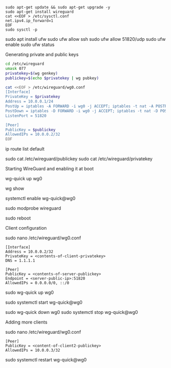 
```
sudo apt-get update && sudo apt-get upgrade -y
sudo apt-get install wireguard
cat <<EOF > /etc/sysctl.conf
net.ipv4.ip_forward=1
EOF
sudo sysctl -p
```

sudo apt install ufw
sudo ufw allow ssh
sudo ufw allow 51820/udp
sudo ufw enable
sudo ufw status

Generating private and public keys

```sh
cd /etc/wireguard
umask 077
privatekey=$(wg genkey)
publickey=$(echo $privatekey | wg pubkey)

cat <<EOF > /etc/wireguard/wg0.conf
[Interface]
PrivateKey = $privatekey
Address = 10.0.0.1/24
PostUp = iptables -A FORWARD -i wg0 -j ACCEPT; iptables -t nat -A POSTROUTING -o eth0 -j MASQUERADE
PostDown = iptables -D FORWARD -i wg0 -j ACCEPT; iptables -t nat -D POSTROUTING -o eth0 -j MASQUERADE
ListenPort = 51820

[Peer]
PublicKey = $publickey
AllowedIPs = 10.0.0.2/32
EOF
```

ip route list default

sudo cat /etc/wireguard/publickey
sudo cat /etc/wireguard/privatekey

Starting WireGuard and enabling it at boot

wg-quick up wg0

wg show

systemctl enable wg-quick@wg0

sudo modprobe wireguard

sudo reboot

Client configuration


sudo nano /etc/wireguard/wg0.conf

```
[Interface]
Address = 10.0.0.2/32
PrivateKey = <contents-of-client-privatekey>
DNS = 1.1.1.1

[Peer]
PublicKey = <contents-of-server-publickey>
Endpoint = <server-public-ip>:51820
AllowedIPs = 0.0.0.0/0, ::/0
```

sudo wg-quick up wg0

sudo systemctl start wg-quick@wg0

sudo wg-quick down wg0
sudo systemctl stop wg-quick@wg0

Adding more clients

sudo nano /etc/wireguard/wg0.conf

[//]: # (Add the following entry at the end of the file to include your second client’s public key and set the IP address.)
```
[Peer]
PublicKey = <content-of-client2-publickey>
AllowedIPs = 10.0.0.3/32
```

sudo systemctl restart wg-quick@wg0


